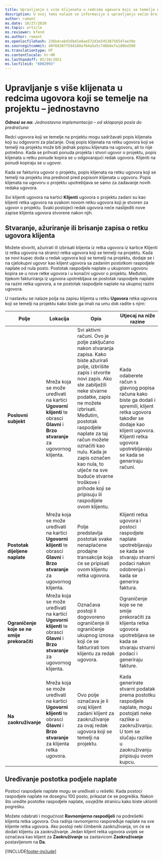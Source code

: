 ```yaml
---
title: Upravljanje s više klijenata u redcima ugovora koji se temelje na projektu – jednostavno
description: U ovoj temi nalaze se informacije o upravljanju većim brojem klijenata u redcima ugovora koji se temelje na projektu.
author: rumant
ms.date: 10/27/2020
ms.topic: article
ms.reviewer: kfend
ms.author: rumant
ms.openlocfilehash: 23bb4cebd16bd1e8ae572d3e54538756547ae39e
ms.sourcegitcommit: 40f68387f594180af64a5e5c748b6efa188bd300
ms.translationtype: HT
ms.contentlocale: hr-HR
ms.lasthandoff: 05/10/2021
ms.locfileid: "6002993"
---
```

# <a name="manage-multiple-customers-on-project-based-contract-lines---lite"></a>Upravljanje s više klijenata u redcima ugovora koji se temelje na projektu – jednostavno

_**Odnosi se na:** Jednostavna implementacija – od sklapanja posla do predračuna_

Redci ugovora koji se temelje na projektu mogu sadržavati popis klijenata koji su odgovorni za plaćanje. Ovaj popis klijenata na retku ugovora koji se temelji na projektu može biti jednak popisu klijenata na ugovoru, ali to nije potrebno. Kada se prihvati ponuda projekta i stvori ugovor o projektu, popis klijenata u retku ponude kopira se u odgovarajući redak ugovora. Klijenti na ponudi kopiraju se u ugovor.

Kada se fakturira ugovor o projektu, popis klijenata na retku ugovora koji se temelji na projektu ima prednost pred popisom klijenata u ugovoru. Popis klijenata na ugovoru o projektu upotrebljava se samo za zadavanje novih redaka ugovora.

Svi klijenti ugovora na kartici **Klijenti** ugovora o projektu zadani su kao klijenti retka ugovora na svakom novom retku ugovora koji je stvoren za ugovor o projektu. Svaki postojeći redak ugovora neće naslijediti nove zapise klijenta ugovora stvorene nakon njih.

## <a name="create-update-or-delete-a-contract-line-customer-record"></a>Stvaranje, ažuriranje ili brisanje zapisa o retku ugovora klijenta

Možete stvoriti, ažurirati ili izbrisati klijenta iz retka ugovora iz kartice Klijenti iz retka ugovora na stranici retka ugovora koji se temelji na projektu. Kada se novi kupac doda u redak ugovora koji se temelji na projektu, dodaje se i na cjelokupni ugovor kao klijent ugovora sa zadanim postotkom raspodjele naplate od nula posto. Postotak raspodjele naplate u ukupnom ugovoru kopira se u nove retke ugovora i u konačni ugovor o projektu. Međutim, tijekom fakturiranja iz ugovora upotrebljava se postotak raspodjele naplate na razini retka ugovora, a ne postotak raspodjele naplate na ukupnoj razini ugovora.

U nastavku se nalaze polja na zapisu klijenta u retku **Ugovora** retka ugovora koji se temelji na projektu kako biste ga imali na umu dok radite s njim:

| Polje | Lokacija | Opis | Utjecaj na niže razine |
| --- | --- | --- | --- |
| **Poslovni subjekt** | Mreža koja se može uređivati na kartici **Ugovorni klijenti** te obrasci **Glavni** i **Brzo stvaranje** za ugovornog klijenta. | Svi aktivni računi. Ovo je polje zaključano nakon stvaranja zapisa. Kako biste ažurirali polje, izbrišite zapis i stvorite novi zapis. Ako ste zabilježili neke stvarne podatke, zapis ne možete izbrisati. Međutim, postotak raspodjele naplate za taj račun možete označiti kao nulu. Kada je zapis označen kao nula, to utječe na sve buduće stvarne troškove i prihode koji se pripisuju ili raspodijele ovom klijentu. | Kada odaberete račun s glavnog popisa računa kako biste ga dodali i spremili, klijent retka ugovora također se dodaje kao klijent ugovora. Klijenti retka ugovora upotrebljavaju se kada se generiraju računi. |
| **Postotak dijeljene naplate** | Mreža koja se može uređivati na kartici **Ugovorni klijenti** te obrasci **Glavni** i **Brzo stvaranje** za ugovornog klijenta. | Polje predstavlja postotak svake nenaplaćene prodajne transakcije koja će se pripisati ovom klijentu retka ugovora. | Klijenti retka ugovora i postoci raspodjele naplate upotrebljavaju se kada se stvaraju stvarni podaci nakon odobrenja i kada se generira faktura. |
| **Ograničenje koje se ne smije prekoračiti** | Mreža koja se može uređivati na kartici **Ugovorni klijenti** te obrasci **Glavni** i **Brzo stvaranje** za ugovornog klijenta. | Označava postoji li dogovoreno ograničenje ili ograničenje ukupnog iznosa koji će se fakturirati tom klijentu za redak ugovora. | Ograničenje koje se ne smije prekoračiti za klijenta retka ugovora upotrebljava se kada se stvaraju stvarni podaci i generiraju fakture. |
| **Na zaokruživanje** | Mreža koja se može uređivati na kartici **Ugovorni klijenti** te obrasci **Glavni** i **Brzo stvaranje** za klijenta retka ugovora. | Ovo polje označava je li ovaj klijent zadani klijent za zaokruživanje za ovaj redak ugovora koji se temelji na projektu. | Kada generirate stvarni podatak prema postotku raspodjele naplate, mogu postojati neke razlike u zaokruživanju. U tom se slučaju razlike u zaokruživanju pripisuju ovom kupcu. |

## <a name="edit-billing-split-percentages"></a>Uređivanje postotka podjele naplate

Postoci raspodjele naplate mogu se uređivati u rešetki. Kada postoci raspodjele naplate ne dosegnu 100 posto, prikazat će se pogreška. Nakon što uredite postotke raspodjele naplate, osvježite stranicu kako biste uklonili pogrešku.

Možete odabrati i mogućnost **Ravnomjerno raspodijeli** na podrešetki klijenta retka ugovora. Ova radnja ravnomjerno raspoređuje naplate na sve klijente retka ugovora. Ako postoji neki čimbenik zaokruživanja, on će se dodati klijentu za zaokruživanje. Jedan klijent retka ugovora uvijek se označava kao klijent za **Zaokruživanje** sa zastavicom **Zaokruživanje** postavljenom na **Da**.


[!INCLUDE[footer-include](../../includes/footer-banner.md)]